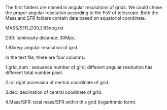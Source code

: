 The first folders are named in angular resolutions of grids. We could chose the proper angular resolution according to the FoV of telescope.
Both the Mass and SFR folders contain data based on equatorial coordinate. 

MASS/SFR_D30_1.83deg.txt

D30: luminosity distance: 30Mpc.

1.83deg: angular resolution of grid.

In the text file, there are four columns: 

1.grid_num : sequence number of gird, different angular resolution has different total number pixel.

2.ra: right ascension of central coordinate of grid.

3.dec: declination of central coodinate of grid.

4.Mass/SFR: total mass/SFR within this grid (logarithmic form).

